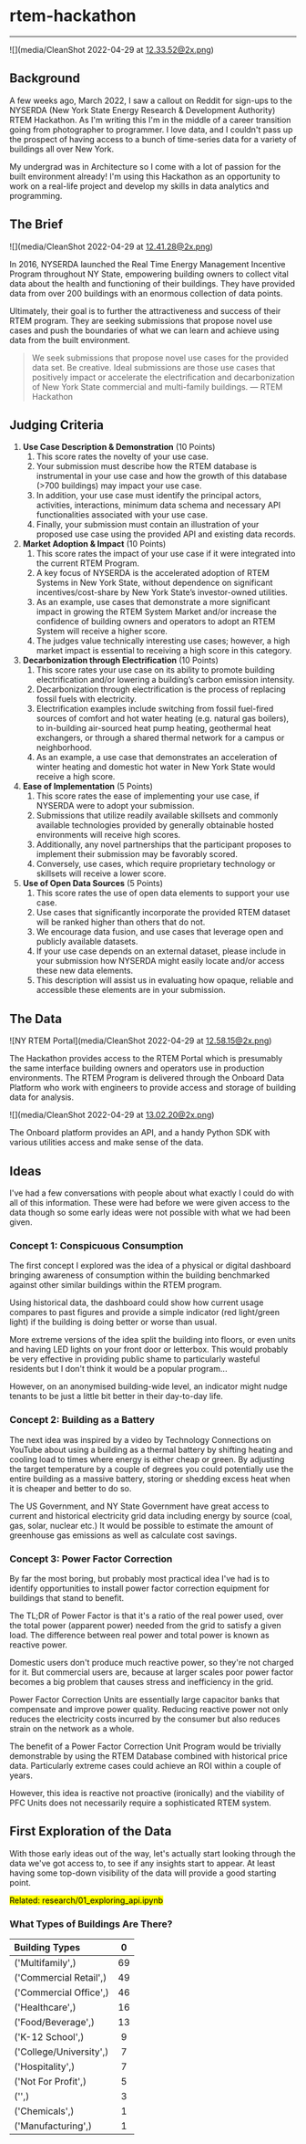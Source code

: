 # rtem-hackathon

___
![](media/CleanShot 2022-04-29 at 12.33.52@2x.png)

## Background

A few weeks ago, March 2022, I saw a callout on Reddit for sign-ups to the
NYSERDA
(New York State Energy Research & Development Authority) RTEM Hackathon. As I'm
writing this I'm in the middle of a career transition going from photographer to
programmer. I love data, and I couldn't pass up the prospect of having access to
a bunch of time-series data for a variety of buildings all over New York.

My undergrad was in Architecture so I come with a lot of passion for the built
environment already! I'm using this Hackathon as an opportunity to work on a
real-life project and develop my skills in data analytics and programming.

## The Brief

![](media/CleanShot 2022-04-29 at 12.41.28@2x.png)

In 2016, NYSERDA launched the Real Time Energy Management Incentive Program
throughout NY State, empowering building owners to collect vital data about the
health and functioning of their buildings. They have provided data from over 200
buildings with an enormous collection of data points.

Ultimately, their goal is to further the attractiveness and success of their
RTEM program. They are seeking submissions that propose novel use cases and push
the boundaries of what we can learn and achieve using data from the built
environment.

> We seek submissions that propose novel use cases for the provided data set. Be
> creative. Ideal submissions are those use cases that positively impact or
> accelerate the electrification and decarbonization of New York State
> commercial and multi-family buildings. — RTEM Hackathon

## Judging Criteria

1. **Use Case Description & Demonstration** (10 Points)
    1. This score rates the novelty of your use case.
    2. Your submission must describe how the RTEM database is instrumental in
       your use case and how the growth of this database (>700 buildings) may
       impact your use case.
    3. In addition, your use case must identify the principal actors,
       activities, interactions, minimum data schema and necessary API
       functionalities associated with your use case.
    4. Finally, your submission must contain an illustration of your proposed
       use case using the provided API and existing data records.
2. **Market Adoption & Impact** (10 Points)
    1. This score rates the impact of your use case if it were integrated into
       the current RTEM Program.
    2. A key focus of NYSERDA is the accelerated adoption of RTEM Systems in New
       York State, without dependence on significant incentives/cost-share by
       New York State’s investor-owned utilities.
    3. As an example, use cases that demonstrate a more significant impact in
       growing the RTEM System Market and/or increase the confidence of building
       owners and operators to adopt an RTEM System will receive a higher score.
    4. The judges value technically interesting use cases; however, a high
       market impact is essential to receiving a high score in this category.
3. **Decarbonization through Electrification** (10 Points)
    1. This score rates your use case on its ability to promote building
       electrification and/or lowering a building’s carbon emission intensity.
    2. Decarbonization through electrification is the process of replacing
       fossil fuels with electricity.
    3. Electrification examples include switching from fossil fuel-fired sources
       of comfort and hot water heating (e.g. natural gas boilers), to
       in-building air-sourced heat pump heating, geothermal heat exchangers, or
       through a shared thermal network for a campus or neighborhood.
    4. As an example, a use case that demonstrates an acceleration of winter
       heating and domestic hot water in New York State would receive a high
       score.
4. **Ease of Implementation** (5 Points)
    1. This score rates the ease of implementing your use case, if NYSERDA were
       to adopt your submission.
    2. Submissions that utilize readily available skillsets and commonly
       available technologies provided by generally obtainable hosted
       environments will receive high scores.
    3. Additionally, any novel partnerships that the participant proposes to
       implement their submission may be favorably scored.
    4. Conversely, use cases, which require proprietary technology or skillsets
       will receive a lower score.
5. **Use of Open Data Sources** (5 Points)
    1. This score rates the use of open data elements to support your use case.
    2. Use cases that significantly incorporate the provided RTEM dataset will
       be ranked higher than others that do not.
    3. We encourage data fusion, and use cases that leverage open and publicly
       available datasets.
    4. If your use case depends on an external dataset, please include in your
       submission how NYSERDA might easily locate and/or access these new data
       elements.
    5. This description will assist us in evaluating how opaque, reliable and
       accessible these elements are in your submission.

## The Data

![NY RTEM Portal](media/CleanShot 2022-04-29 at 12.58.15@2x.png)

The Hackathon provides access to the RTEM Portal which is presumably the same
interface building owners and operators use in production environments. The RTEM
Program is delivered through the Onboard Data Platform who work with engineers
to provide access and storage of building data for analysis.

![](media/CleanShot 2022-04-29 at 13.02.20@2x.png)

The Onboard platform provides an API, and a handy Python SDK with various
utilities access and make sense of the data.

## Ideas

I've had a few conversations with people about what exactly I could do with all
of this information. These were had before we were given access to the data
though so some early ideas were not possible with what we had been given.

### Concept 1: Conspicuous Consumption

The first concept I explored was the idea of a physical or digital dashboard
bringing awareness of consumption within the building benchmarked against other
similar buildings within the RTEM program.

Using historical data, the dashboard could show how current usage compares to
past figures and provide a simple indicator (red light/green light) if the
building is doing better or worse than usual.

More extreme versions of the idea split the building into floors, or even units
and having LED lights on your front door or letterbox. This would probably be
very effective in providing public shame to particularly wasteful residents but
I don't think it would be a popular program...

However, on an anonymised building-wide level, an indicator might nudge tenants
to be just a little bit better in their day-to-day life.

### Concept 2: Building as a Battery

The next idea was inspired by a video by Technology Connections on YouTube about
using a building as a thermal battery by shifting heating and cooling load to
times where energy is either cheap or green. By adjusting the target temperature
by a couple of degrees you could potentially use the entire building as a
massive battery, storing or shedding excess heat when it is cheaper and better
to do so.

The US Government, and NY State Government have great access to current and
historical electricity grid data including energy by source (coal, gas, solar,
nuclear etc.) It would be possible to estimate the amount of greenhouse gas
emissions as well as calculate cost savings.

### Concept 3: Power Factor Correction

By far the most boring, but probably most practical idea I've had is to identify
opportunities to install power factor correction equipment for buildings that
stand to benefit.

The TL;DR of Power Factor is that it's a ratio of the real power used, over the
total power (apparent power) needed from the grid to satisfy a given load. The
difference between real power and total power is known as reactive power.

Domestic users don't produce much reactive power, so they're not charged for it.
But commercial users are, because at larger scales poor power factor becomes a
big problem that causes stress and inefficiency in the grid.

Power Factor Correction Units are essentially large capacitor banks that 
compensate and improve power quality. Reducing reactive power not only 
reduces the electricity costs incurred by the consumer but also reduces 
strain on the network as a whole. 

The benefit of a Power Factor Correction Unit Program would be trivially 
demonstrable by using the RTEM Database combined with historical price data. 
Particularly extreme cases could achieve an ROI within a couple of years.

However, this idea is reactive not proactive (ironically) and the viability 
of PFC Units does not necessarily require a sophisticated RTEM system.

## First Exploration of the Data

With those early ideas out of the way, let's actually start looking through 
the data we've got access to, to see if any insights start to appear. At 
least having some top-down visibility of the data will provide a good 
starting point.

<mark> Related: research/01_exploring_api.ipynb </mark>

### What Types of Buildings Are There?

| Building Types          |  0  |
|:------------------------|:---:|
| ('Multifamily',)        | 69  |
| ('Commercial Retail',)  | 49  |
| ('Commercial Office',)  | 46  |
| ('Healthcare',)         | 16  |
| ('Food/Beverage',)      | 13  |
| ('K-12 School',)        |  9  |
| ('College/University',) |  7  |
| ('Hospitality',)        |  7  |
| ('Not For Profit',)     |  5  |
| ('',)                   |  3  |
| ('Chemicals',)          |  1  |
| ('Manufacturing',)      |  1  |
